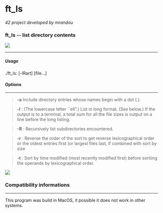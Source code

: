 # ft_ls
*42 project developed by mrandou*

### ft_ls -- list directory contents
![](https://image.noelshack.com/fichiers/2019/18/5/1556885535-ft-ls-term.jpg)

--------------
##### Usage
./ft_ls: [-lRart] [file...]

#### Options
----------------

>  **-a**    Include directory entries whose names begin with a dot (.).

> **-l** :     (The lowercase letter ``ell".)  List in long format.  (See below.)  If the output is to a terminal, a total sum for all the file sizes is output on a line before the long listing.

> **-R** :      Recursively list subdirectories encountered.

> **-r** :      Reverse the order of the sort to get reverse lexicographical order or the oldest entries first (or largest files last, if combined with sort by size

>**-t** :   Sort by time modified (most recently modified first) before sortiing the operands by lexicographical order.

![](https://media.giphy.com/media/MFldQbQgMIOD4Y3Ugx/giphy.gif)

### Compatibility informations
---------
This program was build in MacOS, it possible it does not work in other systems.

